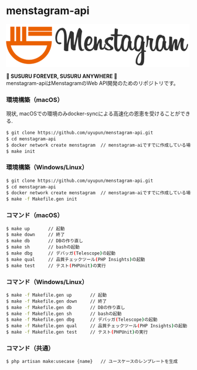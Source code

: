 # menstagram-api

<img src="logo.png" width="500">

**🍜 SUSURU FOREVER, SUSURU ANYWHERE 🍜**  
menstagram-apiはMenstagramのWeb API開発のためのリポジトリです。

### 環境構築（macOS）
現状, macOSでの環境のみdocker-syncによる高速化の恩恵を受けることができる.

```bash
$ git clone https://github.com/uyupun/menstagram-api.git
$ cd menstagram-api
$ docker network create menstagram  // menstagram-aiですでに作成している場合は実行しなくて良い
$ make init
```

### 環境構築（Windows/Linux）

```bash
$ git clone https://github.com/uyupun/menstagram-api.git
$ cd menstagram-api
$ docker network create menstagram  // menstagram-aiですでに作成している場合は実行しなくて良い
$ make -f Makefile.gen init
```

### コマンド（macOS）

```bash
$ make up       // 起動
$ make down     // 終了
$ make db       // DBの作り直し
$ make sh       // bashの起動
$ make dbg      // デバッガ(Telescope)の起動
$ make qual     // 品質チェックツール(PHP Insights)の起動
$ make test     // テスト(PHPUnit)の実行
```

### コマンド（Windows/Linux）

```bash
$ make -f Makefile.gen up       // 起動
$ make -f Makefile.gen down     // 終了
$ make -f Makefile.gen db       // DBの作り直し
$ make -f Makefile.gen sh       // bashの起動
$ make -f Makefile.gen dbg      // デバッガ(Telescope)の起動
$ make -f Makefile.gen qual     // 品質チェックツール(PHP Insights)の起動
$ make -f Makefile.gen test     // テスト(PHPUnit)の実行
```

### コマンド（共通）

```bash
$ php artisan make:usecase {name}   // ユースケースのレンプレートを生成
```